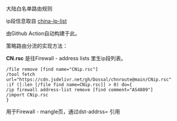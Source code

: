 大陆白名单路由规则

ip段信息取自 [china-ip-list](https://github.com/mayaxcn/china-ip-list)

由Github Action自动构建于此。

策略路由分流的实现方法：

**CN.rsc** 是往Firewall - address lists 里生ip段列表。
```
/file remove [find name="CNip.rsc"]
/tool fetch url="https://cdn.jsdelivr.net/gh/Dossal/chnroute@main/CNip.rsc"
:if ([:len [/file find name=CNip.rsc]] > 0) do={
/ip firewall address-list remove [find comment="AS4809"]
/import CNip.rsc
}
```

用于Firewall - mangle页，通过dst-addrss= 引用
